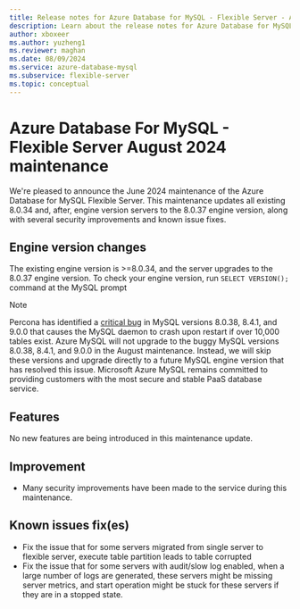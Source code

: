 ```yaml
---
title: Release notes for Azure Database for MySQL - Flexible Server - August 2024
description: Learn about the release notes for Azure Database for MySQL Flexible Server August 2024.
author: xboxeer
ms.author: yuzheng1
ms.reviewer: maghan
ms.date: 08/09/2024
ms.service: azure-database-mysql
ms.subservice: flexible-server
ms.topic: conceptual
---
```


# Azure Database For MySQL - Flexible Server August 2024 maintenance

We're pleased to announce the June 2024 maintenance of the Azure Database for MySQL Flexible Server. This maintenance updates all existing 8.0.34 and, after, engine version servers to the 8.0.37 engine version, along with several security improvements and known issue fixes.

## Engine version changes

The existing engine version is >=8.0.34, and the server upgrades to the 8.0.37 engine version.
To check your engine version, run `SELECT VERSION();` command at the MySQL prompt

> [!NOTE]  
> Percona has identified a [critical bug](https://www.percona.com/blog/do-not-upgrade-to-any-version-of-mysql-after-8-0-37/?utm_campaign=2024-blog-q3&utm_content=300046226&utm_medium=social&utm_source=linkedin&hss_channel=lcp-421929) in MySQL versions 8.0.38, 8.4.1, and 9.0.0 that causes the MySQL daemon to crash upon restart if over 10,000 tables exist. Azure MySQL will not upgrade to the buggy MySQL versions 8.0.38, 8.4.1, and 9.0.0 in the August maintenance. Instead, we will skip these versions and upgrade directly to a future MySQL engine version that has resolved this issue. Microsoft Azure MySQL remains committed to providing customers with the most secure and stable PaaS database service.

## Features

No new features are being introduced in this maintenance update.

## Improvement

- Many security improvements have been made to the service during this maintenance.

## Known issues fix(es)

- Fix the issue that for some servers migrated from single server to flexible server, execute table partition leads to table corrupted
- Fix the issue that for some servers with audit/slow log enabled, when a large number of logs are generated, these servers might be missing server metrics, and start operation might be stuck for these servers if they are in a stopped state.